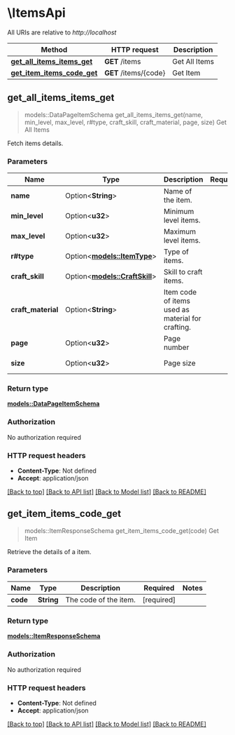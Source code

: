 # \ItemsApi

All URIs are relative to *http://localhost*

Method | HTTP request | Description
------------- | ------------- | -------------
[**get_all_items_items_get**](ItemsApi.md#get_all_items_items_get) | **GET** /items | Get All Items
[**get_item_items_code_get**](ItemsApi.md#get_item_items_code_get) | **GET** /items/{code} | Get Item



## get_all_items_items_get

> models::DataPageItemSchema get_all_items_items_get(name, min_level, max_level, r#type, craft_skill, craft_material, page, size)
Get All Items

Fetch items details.

### Parameters


Name | Type | Description  | Required | Notes
------------- | ------------- | ------------- | ------------- | -------------
**name** | Option<**String**> | Name of the item. |  |
**min_level** | Option<**u32**> | Minimum level items. |  |
**max_level** | Option<**u32**> | Maximum level items. |  |
**r#type** | Option<[**models::ItemType**](.md)> | Type of items. |  |
**craft_skill** | Option<[**models::CraftSkill**](.md)> | Skill to craft items. |  |
**craft_material** | Option<**String**> | Item code of items used as material for crafting. |  |
**page** | Option<**u32**> | Page number |  |[default to 1]
**size** | Option<**u32**> | Page size |  |[default to 50]

### Return type

[**models::DataPageItemSchema**](DataPage_ItemSchema_.md)

### Authorization

No authorization required

### HTTP request headers

- **Content-Type**: Not defined
- **Accept**: application/json

[[Back to top]](#) [[Back to API list]](../README.md#documentation-for-api-endpoints) [[Back to Model list]](../README.md#documentation-for-models) [[Back to README]](../README.md)


## get_item_items_code_get

> models::ItemResponseSchema get_item_items_code_get(code)
Get Item

Retrieve the details of a item.

### Parameters


Name | Type | Description  | Required | Notes
------------- | ------------- | ------------- | ------------- | -------------
**code** | **String** | The code of the item. | [required] |

### Return type

[**models::ItemResponseSchema**](ItemResponseSchema.md)

### Authorization

No authorization required

### HTTP request headers

- **Content-Type**: Not defined
- **Accept**: application/json

[[Back to top]](#) [[Back to API list]](../README.md#documentation-for-api-endpoints) [[Back to Model list]](../README.md#documentation-for-models) [[Back to README]](../README.md)

